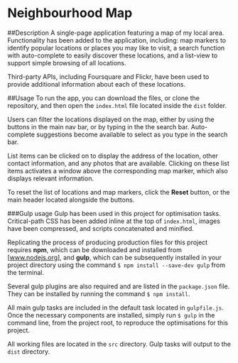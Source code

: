Neighbourhood Map
=================

##Description
A single-page application featuring a map of my local area. Functionality has been added to the application, including: map markers to identify popular locations or places you may like to visit, a search function with auto-complete to easily discover these locations, and a list-view to support simple browsing of all locations.

Third-party APIs, including Foursquare and Flickr, have been used to provide additional information about each of these locations.

##Usage
To run the app, you can download the files, or clone the repository, and then open the `index.html` file located inside the `dist` folder.

Users can filter the locations displayed on the map, either by using the buttons in the main nav bar, or by typing in the the search bar. Auto-complete suggestions become available to select as you type in the search bar.

List items can be clicked on to display the address of the location, other contact information, and any photos that are available. Clicking on these list items activates a window above the corresponding map marker, which also displays relevant information.

To reset the list of locations and map markers, click the **Reset** button, or the main header located alongside the buttons.

###Gulp usage
Gulp has been used in this project for optimisation tasks. Critical-path CSS has been added inline at the top of `index.html`, images have been compressed, and scripts concatenated and minified.

Replicating the process of producing production files for this project requires **npm**, which can be downloaded and installed from [www.nodejs.org], and **gulp**, which can be subsequently installed in your project directory using the command `$ npm install --save-dev gulp` from the terminal.

Several gulp plugins are also required and are listed in the `package.json` file. They can be installed by running the command `$ npm install`.

All main gulp tasks are included in the default task located in `gulpfile.js`. Once the necessary components are installed, simply run `$ gulp` in the command line, from the project root, to reproduce the optimisations for this project.

All working files are located in the `src` directory. Gulp tasks will output to the `dist` directory.



